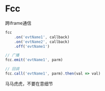 # Fcc
跨iframe通信

``` js
fcc
    .on('evtName1', callback)
    .on('evtName2', callback)
    .off('evtName1')

// 广播
fcc.emit('evtName1', parm)

// 回调
fcc.call('evtName1', parm).then(val => val)

```

马马虎虎，不要在意细节
